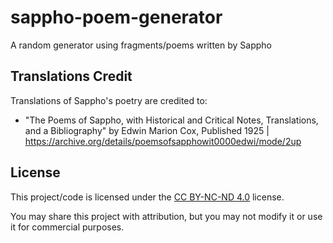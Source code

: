 # sappho-poem-generator
A random generator using fragments/poems written by Sappho

## Translations Credit
Translations of Sappho's poetry are credited to:
- "The Poems of Sappho, with Historical and Critical Notes, Translations, and a Bibliography" by Edwin Marion Cox, Published 1925 | https://archive.org/details/poemsofsapphowit0000edwi/mode/2up

## License

This project/code is licensed under the [CC BY-NC-ND 4.0](https://creativecommons.org/licenses/by-nc-nd/4.0/) license.

You may share this project with attribution, but you may not modify it or use it for commercial purposes.
